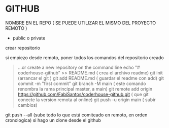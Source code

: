 # GITHUB

NOMBRE EN EL REPO ( SE PUEDE UTILIZAR EL MISMO DEL PROYECTO REMOTO
)

- públic o private

crear repositorio

si empiezo desde remoto, poner todos los comandos del repositorio creado

> …or create a new repository on the command line
> echo "# coderhouse-github" >> README.md ( crea el archivo readme)
> git init (arrancar el git )
> git add README.md ( guardar el readme con add)
> git commit -m "first commit"
> git branch -M main ( este comando renombra la rama principal master, a main)
> git remote add origin https://github.com/FabiSantos/coderhouse-github.git ( que git conecte la version remota al online)
> git push -u origin main ( subir cambios)

git push --all (sube todo lo que está comiteado en remoto, en orden cronologica)
si hago un clone desde el github
